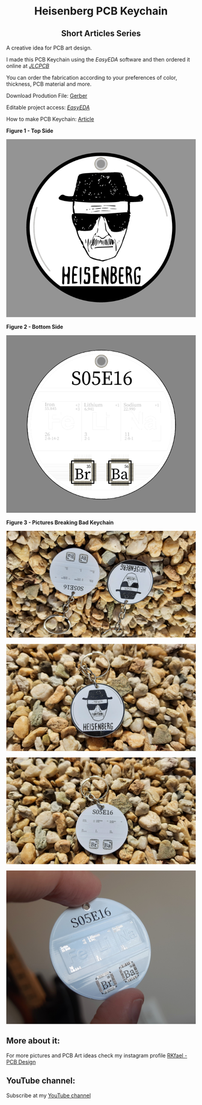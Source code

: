 <h1 align="center"> Heisenberg PCB Keychain </h1>

<h2 align="center"> Short Articles Series </h2>

A creative idea for PCB art design.

I made this PCB Keychain using the *EasyEDA* software and then ordered it online at [*JLCPCB*](https://jlcpcb.com/IRG)

You can order the fabrication according to your preferences of color, thickness, PCB material and more.

Download Prodution File: [Gerber](https://github.com/rkfael/PCB-Keychain-HEISENBERG/blob/main/Gerber_HEISENBERG_KEYCHAIN_2022-04-28.zip)

Editable project access: [*EasyEDA*](https://easyeda.com/editor#id=cf2536ff99944a6e9d98a40c2ae13138)

How to make PCB Keychain: [Article](https://github.com/rkfael/PCB-Keychain)

**Figure 1 - Top Side**

![showcase](https://github.com/rkfael/PCB-Keychain-HEISENBERG/blob/main/rootimages/TopLayer_Finalizado.png)

**Figure 2 - Bottom Side**

![showcase](https://github.com/rkfael/PCB-Keychain-HEISENBERG/blob/main/rootimages/BottomLayer_Finalizado.png)

**Figure 3 - Pictures Breaking Bad Keychain**

![showcase](https://github.com/rkfael/PCB-Keychain-HEISENBERG/blob/main/rootimages/1.jpg)

![showcase](https://github.com/rkfael/PCB-Keychain-HEISENBERG/blob/main/rootimages/2.jpg)

![showcase](https://github.com/rkfael/PCB-Keychain-HEISENBERG/blob/main/rootimages/3.jpg)

![showcase](https://github.com/rkfael/PCB-Keychain-HEISENBERG/blob/main/rootimages/4.jpg)

## More about it:

For more pictures and PCB Art ideas check my instagram profile [RKfael - PCB Design](https://www.instagram.com/rkfael_pcb_design/)

## YouTube channel:

Subscribe at my [YouTube channel](https://www.youtube.com/channel/UCUXV45PUONuPi8HNMYXnK5g)

